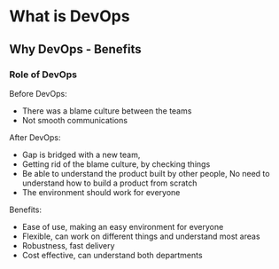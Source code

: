 # What is DevOps
## Why DevOps - Benefits
### Role of DevOps

Before DevOps:

- There was a blame culture between the teams
- Not smooth communications


After DevOps:

- Gap is bridged with a new team,
- Getting rid of the blame culture, by checking things
- Be able to understand the product built by other people, No need to understand how to build a product from scratch
- The environment should work for everyone


Benefits:

- Ease of use, making an easy environment for everyone
- Flexible, can work on different things and understand most areas
- Robustness, fast delivery
- Cost effective, can understand both departments